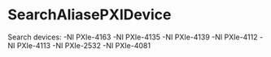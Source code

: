 # SearchAliasePXIDevice
 Search devices:
-NI PXIe-4163
-NI PXIe-4135
-NI PXIe-4139
-NI PXIe-4112
-NI PXIe-4113
-NI PXIe-2532
-NI PXIe-4081
